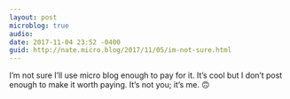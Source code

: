 ```yaml
---
layout: post
microblog: true
audio: 
date: 2017-11-04 23:52 -0400
guid: http://nate.micro.blog/2017/11/05/im-not-sure.html
---
```

I’m not sure I’ll use micro blog enough to pay for it. It’s cool but I don’t post enough to make it worth paying. It’s not you; it’s me. 🙃
